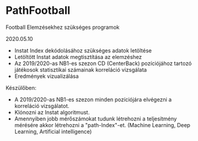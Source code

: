 # PathFootball

Football Elemzésekhez szükséges programok

2020.05.10
  - Instat Index dekódolásához szükséges adatok letöltése
  - Letöltött Instat adatok megtisztítása az elemzéshez
  - Az 2019/2020-as NB1-es szezon CD (CenterBack) pozíciójához tartozó játékosok statisztikai számainak korreláció vizsgálata
  - Eredmények vizualizálása
  
Készülőben:
  - A 2019/2020-as NB1-es szezon minden pozíciójára elvégezni a korreláció vizsgálatot.
  - Klónozni az Instat algoritmust.
  - Amennyiben jobb mérőszámokat tudunk létrehozni a teljesítmény mérésére akkor létrehozni a "path-Index"-et. (Machine Learning, Deep Learning, Artificial intelligence)

